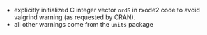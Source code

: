 - explicitly initialized C integer vector `ordS` in rxode2 code to
  avoid valgrind warning (as requested by CRAN).
- all other warnings come from the `units` package
